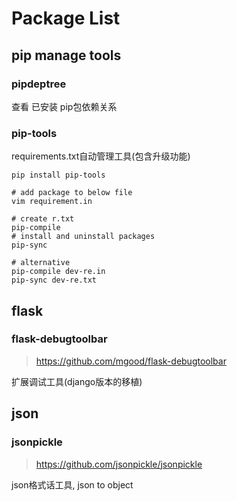 Package List
============

pip manage tools
----------------

### pipdeptree

查看 已安装 pip包依赖关系

### pip-tools

requirements.txt自动管理工具(包含升级功能)

    pip install pip-tools

    # add package to below file
    vim requirement.in

    # create r.txt
    pip-compile
    # install and uninstall packages
    pip-sync

    # alternative
    pip-compile dev-re.in
    pip-sync dev-re.txt

flask
-----

### flask-debugtoolbar

> <https://github.com/mgood/flask-debugtoolbar>

扩展调试工具(django版本的移植)

json
----

### jsonpickle

> <https://github.com/jsonpickle/jsonpickle>

json格式话工具, json to object
